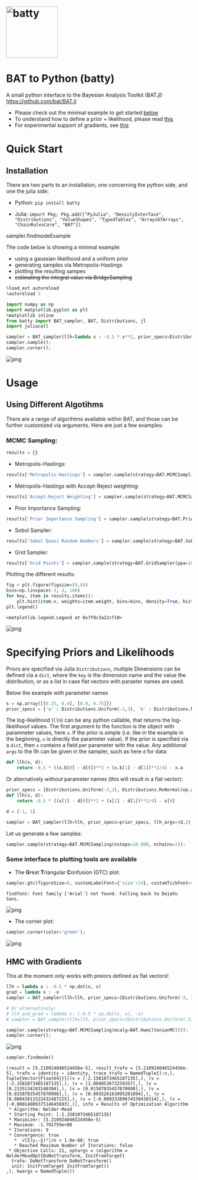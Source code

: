 <h1> <img style="height:5em;" alt="batty" src="https://raw.githubusercontent.com/philippeller/batty/main/batty_logo.svg"/> </h1> 

# BAT to Python (batty)

A small python interface to the Bayesian Analysis Toolkit (BAT.jl) https://github.com/bat/BAT.jl


* Please check out the minimal example to get started [below](#minimal-example)
* To understand how to define a prior + likelihood, please read [this](#specifying-priors-and-likelihoods)
* For experimental support of gradients, see [this](#hmc-with-gradients)

# Quick Start

## Installation

There are two parts to an installation, one concerning the python side, and one the julia side:

* Python: `pip install batty`

* Julia: `import Pkg; Pkg.add(["PyJulia", "DensityInterface", "Distributions", "ValueShapes", "TypedTables", "ArraysOfArrays", "ChainRulesCore", "BAT"])`

sampler.findmodeExample

The code below is showing a minimal example:
* using a gaussian likelihood and a uniform prior
* generating samples via Metropolis-Hastings
* plotting the resulting sampes
* <s>estimating the integral value via BridgeSampling</s>


```python
%load_ext autoreload
%autoreload 2
```


```python
import numpy as np
import matplotlib.pyplot as plt
%matplotlib inline
from batty import BAT_sampler, BAT, Distributions, jl
import juliacall
```


```python
sampler = BAT_sampler(llh=lambda x : -0.5 * x**2, prior_specs=Distributions.Uniform(-3, 3))
sampler.sample();
sampler.corner();
```


    
![png](https://raw.githubusercontent.com/philippeller/batty/main/README_files/README_4_0.png)
    


# Usage

## Using Different Algotihms

There are a range of algorihtms available within BAT, and those can be further customized via arguments. Here are just a few examples:

### MCMC Sampling:


```python
results = {}
```

* Metropolis-Hastings:


```python
results['Metropolis-Hastings'] = sampler.sample(strategy=BAT.MCMCSampling(nsteps=10_000, nchains=2))
```

* Metropolis-Hastings with Accept-Reject weighting:


```python
results['Accept-Reject Weighting'] = sampler.sample(strategy=BAT.MCMCSampling(mcalg=BAT.MetropolisHastings(weighting=BAT.ARPWeighting()), nsteps=10_000, nchains=2))
```

* Prior Importance Sampling:


```python
results['Prior Importance Sampling'] = sampler.sample(strategy=BAT.PriorImportanceSampler(nsamples=10_000))
```

* Sobol Sampler:


```python
results['Sobol Quasi Random Numbers'] = sampler.sample(strategy=BAT.SobolSampler(nsamples=10_000))
```

* Grid Sampler:


```python
results['Grid Points'] = sampler.sample(strategy=BAT.GridSampler(ppa=1000))
```

Plotting the different results:


```python
fig = plt.figure(figsize=(9,6))
bins=np.linspace(-3, 3, 100)
for key, item in results.items():
    plt.hist(item.v, weights=item.weight, bins=bins, density=True, histtype="step", label=key);
plt.legend()
```




    <matplotlib.legend.Legend at 0x7f9c3a22cf10>




    
![png](https://raw.githubusercontent.com/philippeller/batty/main/README_files/README_19_1.png)
    


# Specifying Priors and Likelihoods

Priors are specified via Julia `Distributions`, multiple Dimensions can be defined via a `dict`, where the `key` is the dimension name and the value the distribution, or as a list in case flat vectors with paraeter names are used.

Below the example *with* parameter names


```python
s = np.array([[0.25, 0.4], [0.9, 0.75]])
prior_specs = {'a' : Distributions.Uniform(-3,3), 'b' : Distributions.MvNormal(np.array([1.,1.]), jl.Array(s@s.T))}
```

The log-likelihood (`llh`) can be any python callable, that returns the log-likelihood values. The first argument to the function is the object with paramneter values, here `x`. If the prior is simple (i.e. like in the example in the beginning, `x` is directly the parameter value). If the prior is specified via a `dict`, then `x` contains a field per parameter with the value.
Any additional `args` to the llh can be given in the sampler, such as here `d` for data:


```python
def llh(x, d):
    return -0.5 * ((x.b[0] - d[0])**2 + (x.b[1] - d[1])**2/4) - x.a
```

Or alternatively *without* parameter names (this will result in a flat vector):


```python
prior_specs = [Distributions.Uniform(-3,3), Distributions.MvNormal(np.array([1.,1.]), jl.Array(s@s.T))]
def llh(x, d):
    return -0.5 * ((x[1] - d[0])**2 + (x[2] - d[1])**2/4) - x[0]
```


```python
d = [-1, 1]
```


```python
sampler = BAT_sampler(llh=llh, prior_specs=prior_specs, llh_args=(d,))
```

Let us generate a few samples:


```python
sampler.sample(strategy=BAT.MCMCSampling(nsteps=10_000, nchains=2));
```

### Some interface to plotting tools are available

* The **G**reat **T**riangular **C**onfusion (GTC) plot:


```python
sampler.gtc(figureSize=8, customLabelFont={'size':14}, customTickFont={'size':10});
```

    findfont: Font family ['Arial'] not found. Falling back to DejaVu Sans.



    
![png](https://raw.githubusercontent.com/philippeller/batty/main/README_files/README_31_1.png)
    


* The corner plot:


```python
sampler.corner(color='green');
```


    
![png](https://raw.githubusercontent.com/philippeller/batty/main/README_files/README_33_0.png)
    


## HMC with Gradients

This at the moment only works with preiors defined as flat vectors!


```python
llh = lambda x : -0.5 * np.dot(x, x)
grad = lambda x : -x
sampler = BAT_sampler(llh=llh, prior_specs=[Distributions.Uniform(-3, 3),], grad=grad, )

# Or alternatively:
# llh_and_grad = lambda x: (-0.5 * np.dot(x, x), -x)
# sampler = BAT_sampler(llh=llh, prior_specs=[Distributions.Uniform(-3, 3),], llh_and_grad=llh_and_grad)

sampler.sample(strategy=BAT.MCMCSampling(mcalg=BAT.HamiltonianMC()));
sampler.corner();
```


    
![png](https://raw.githubusercontent.com/philippeller/batty/main/README_files/README_35_0.png)
    



```python
sampler.findmode()
```




    (result = [5.210924046524456e-5], result_trafo = [5.210924046524456e-5], trafo = identity ∘ identity, trace_trafo = NamedTuple{(:v,), Tuple{Vector{Float64}}}[(v = [-2.1581073465187135],), (v = [-2.1581073465187135],), (v = [1.004053673259357],), (v = [0.2135134183148394],), (v = [0.01587835457870998],), (v = [0.01587835457870998],), (v = [0.003526163095201894],), (v = [0.00043811522432487225],), (v = [-0.00033389674339438314],), (v = [-0.0001408937514645693],)], info = Results of Optimization Algorithm
     * Algorithm: Nelder-Mead
     * Starting Point: [-2.1581073465187135]
     * Maximizer: [5.210924046524456e-5]
     * Maximum: -1.791759e+00
     * Iterations: 9
     * Convergence: true
       *  √(Σ(yᵢ-ȳ)²)/n < 1.0e-08: true
       * Reached Maximum Number of Iterations: false
     * Objective Calls: 21, optargs = (algorithm = NelderMeadOpt{DoNotTransform, InitFromTarget}
      trafo: DoNotTransform DoNotTransform()
      init: InitFromTarget InitFromTarget()
    ,), kwargs = NamedTuple())


